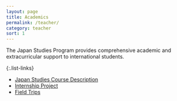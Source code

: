 ```yaml
---
layout: page
title: Academics
permalink: /teacher/
category: teacher
sort: 1
---
```


The Japan Studies Program provides comprehensive academic and extracurricular support to international students. 

{:.list-links}
*   [Japan Studies Course Description](/teacher/teachers/)
*   [Internship Project](/teacher/interview/)
*   [Field Trips](/teacher/triallesson/)

